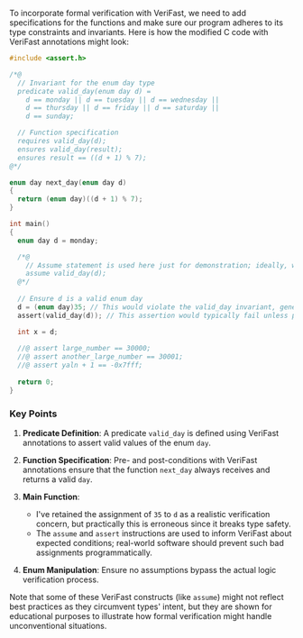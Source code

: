 To incorporate formal verification with VeriFast, we need to add specifications for the functions and make sure our program adheres to its type constraints and invariants. Here is how the modified C code with VeriFast annotations might look:

```c
#include <assert.h>

/*@
  // Invariant for the enum day type
  predicate valid_day(enum day d) =
    d == monday || d == tuesday || d == wednesday ||
    d == thursday || d == friday || d == saturday ||
    d == sunday;

  // Function specification
  requires valid_day(d);
  ensures valid_day(result);
  ensures result == ((d + 1) % 7);
@*/

enum day next_day(enum day d)
{
  return (enum day)((d + 1) % 7);
}

int main()
{
  enum day d = monday;

  /*@ 
    // Assume statement is used here just for demonstration; ideally, we shouldn't assign invalid values in the first place.
    assume valid_day(d);
  @*/
  
  // Ensure d is a valid enum day
  d = (enum day)35; // This would violate the valid_day invariant, generally not advised.
  assert(valid_day(d)); // This assertion would typically fail unless physically forced valid earlier with assume.

  int x = d;
  
  //@ assert large_number == 30000;
  //@ assert another_large_number == 30001;
  //@ assert yaln + 1 == -0x7fff;
  
  return 0;
}
```

### Key Points
1. **Predicate Definition**: A predicate `valid_day` is defined using VeriFast annotations to assert valid values of the enum `day`.
   
2. **Function Specification**: Pre- and post-conditions with VeriFast annotations ensure that the function `next_day` always receives and returns a valid `day`.

3. **Main Function**: 
   - I've retained the assignment of `35` to `d` as a realistic verification concern, but practically this is erroneous since it breaks type safety.
   - The `assume` and `assert` instructions are used to inform VeriFast about expected conditions; real-world software should prevent such bad assignments programmatically.

4. **Enum Manipulation**: Ensure no assumptions bypass the actual logic verification process.

Note that some of these VeriFast constructs (like `assume`) might not reflect best practices as they circumvent types' intent, but they are shown for educational purposes to illustrate how formal verification might handle unconventional situations.
